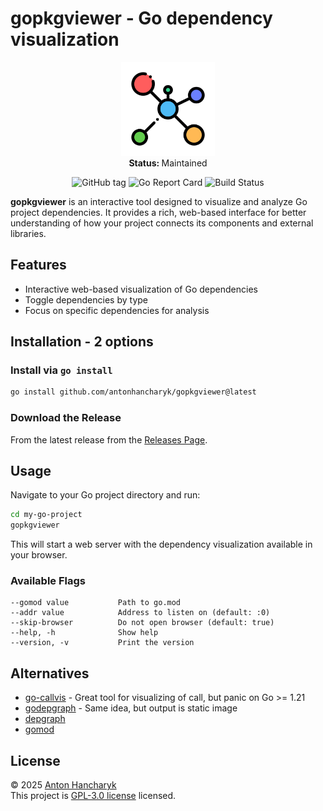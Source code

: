 # gopkgviewer - Go dependency visualization

<p align="center">
  <img src="./frontend/public/favicon.png" width="150">
   <br />
   <strong>Status: </strong>Maintained
</p>

<p align="center">
  <img src="https://img.shields.io/github/v/tag/antonhancharyk/gopkgviewer" alt="GitHub tag">
  <img src="https://goreportcard.com/badge/github.com/antonhancharyk/gopkgviewer" alt="Go Report Card">
  <img src="https://github.com/antonhancharyk/gopkgviewer/actions/workflows/release.yml/badge.svg" alt="Build Status">
</p>

**gopkgviewer** is an interactive tool designed to visualize and analyze Go project dependencies. It provides a rich, web-based interface for better understanding of how your project connects its components and external libraries.

## Features

- Interactive web-based visualization of Go dependencies
- Toggle dependencies by type
- Focus on specific dependencies for analysis

## Installation - 2 options

### Install via `go install`

```bash
go install github.com/antonhancharyk/gopkgviewer@latest
```

### Download the Release

From the latest release from the [Releases Page](https://github.com/antonhancharyk/gopkgviewer/releases).


## Usage

Navigate to your Go project directory and run:

```bash
cd my-go-project
gopkgviewer
```

This will start a web server with the dependency visualization available in your browser.

### Available Flags

```plaintext
--gomod value           Path to go.mod
--addr value            Address to listen on (default: :0)
--skip-browser          Do not open browser (default: true)
--help, -h              Show help
--version, -v           Print the version
```

## Alternatives

- [go-callvis](https://github.com/ondrajz/go-callvis) - Great tool for visualizing of call, but panic on Go >= 1.21
- [godepgraph](https://github.com/kisielk/godepgraph) - Same idea, but output is static image
- [depgraph](https://github.com/becheran/depgraph)
- [gomod](https://github.com/Helcaraxan/gomod)

## License

© 2025 [Anton Hancharyk](https://github.com/antonhancharyk)  
This project is [GPL-3.0 license](./LICENSE) licensed.

